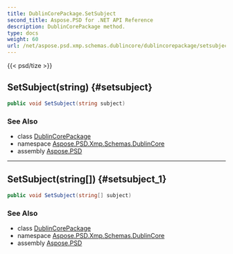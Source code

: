 ```yaml
---
title: DublinCorePackage.SetSubject
second_title: Aspose.PSD for .NET API Reference
description: DublinCorePackage method. 
type: docs
weight: 60
url: /net/aspose.psd.xmp.schemas.dublincore/dublincorepackage/setsubject/
---
```

{{< psd/tize >}}
## SetSubject(string) {#setsubject}

```csharp
public void SetSubject(string subject)
```

### See Also

* class [DublinCorePackage](../)
* namespace [Aspose.PSD.Xmp.Schemas.DublinCore](../../dublincorepackage/)
* assembly [Aspose.PSD](../../../)

---

## SetSubject(string[]) {#setsubject_1}

```csharp
public void SetSubject(string[] subject)
```

### See Also

* class [DublinCorePackage](../)
* namespace [Aspose.PSD.Xmp.Schemas.DublinCore](../../dublincorepackage/)
* assembly [Aspose.PSD](../../../)


